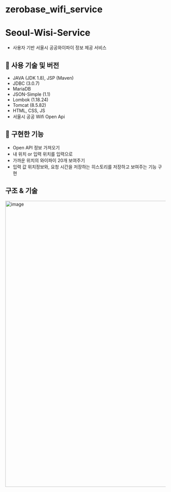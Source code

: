# zerobase_wifi_service

# Seoul-Wisi-Service
 * 사용자 기반 서울시 공공와이파이 정보 제공 서비스

## 🎯 사용 기술 및 버전
 * JAVA (JDK 1.8), JSP (Maven)
 * JDBC (3.0.7)
 * MariaDB
 * JSON-Simple (1.1)
 * Lombok (1.18.24)
 * Tomcat (8.5.82)
 * HTML, CSS, JS
 * 서울시 공공 Wifi Open Api
   
## 🎯 구현한 기능
 * Open API 정보 가져오기
 * 내 위치 or 입력 위치를 입력으로 
 * 가까운 위치의 와이파이 20개 보여주기
 * 입력 값 위치정보와, 요청 시간을 저장하는 
	  히스토리를 저장하고 보여주는 기능 구현
## 구조 & 기술
<img width="895" alt="image" src="https://user-images.githubusercontent.com/84756818/187019635-624bde96-8d09-4121-88ba-16544757eea2.png">


 

